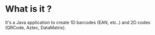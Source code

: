 # What is it ?
It's a Java application to create 1D barcodes (EAN, etc..) and 2D codes (QRCode, Aztec, DataMatrix).


